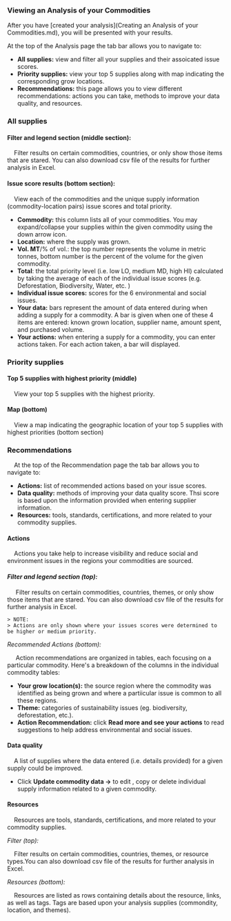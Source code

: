 ### Viewing an Analysis of your Commodities
After you have [created your analysis](Creating an Analysis of your Commodities.md), you will be presented with your results. 

At the top of the Analysis page the tab bar allows you to navigate to:  

- **All supplies:** view and filter all your supplies and their assoicated issue scores.
- **Priority supplies:** view your top 5 supplies along with map indicating the corresponding grow locations. 
- **Recommendations:** this page allows you to view different recommendations: actions you can take, methods to improve your data quality, and resources. 

### All supplies
#### Filter and legend section (middle section):

&nbsp;&nbsp;&nbsp;&nbsp;Filter results on certain commodities, countries, or only show those items that are stared. You can also download csv file of the results for further analysis in Excel. 

#### Issue score results (bottom section):

&nbsp;&nbsp;&nbsp;&nbsp;View each of the commodities and the unique supply information (commodity-location pairs) issue scores and total priority. 

- **Commodity:** this column lists all of your commodities. You may expand/collapse your supplies within the given commodity using the down arrow icon.
- **Location:** where the supply was grown.
- **Vol. MT**/% of vol.: the top number represents the volume in metric tonnes, bottom number is the percent of the volume for the given commodity. 
- **Total**: the total priority level (i.e. low LO, medium MD, high HI) calculated by taking the average of each of the individual issue scores (e.g. Deforestation, Biodiversity, Water, etc. )
- **Individual issue scores:** scores for the 6 environmental and social issues. 
- **Your data:** bars represent the amount of data entered during when adding a supply for a commodity. A bar is given when one of these 4 items are entered: known grown location, supplier name, amount spent, and purchased volume. 
- **Your actions:** when entering a supply for a commodity, you can enter actions taken. For each action taken, a bar will displayed. 

### **Priority supplies** 

#### Top 5 supplies with highest priority (middle)
&nbsp;&nbsp;&nbsp;&nbsp;View your top 5 supplies with the highest priority. 


#### Map (bottom) 
&nbsp;&nbsp;&nbsp;&nbsp;View a map indicating the geographic location of your top 5 supplies with highest priorities (bottom section)


### **Recommendations** 
&nbsp;&nbsp;&nbsp;&nbsp;At the top of the Recommendation page the tab bar allows you to navigate to: 
- **Actions:** list of recommended actions based on your issue scores. 
- **Data quality:** methods of improving your data quality score. Thsi score is based upon the information provided when entering supplier information. 
- **Resources:** tools, standards, certifications, and more related to your commodity supplies. 

#### Actions
&nbsp;&nbsp;&nbsp;&nbsp;Actions you take help to increase visibility and reduce social and environment issues in the regions your commodities are sourced. 

#### *Filter and legend section (top):*

&nbsp;&nbsp;&nbsp;&nbsp; Filter results on certain commodities, countries, themes, or only show those items that are stared. You can also download csv file of the results for further analysis in Excel. 

    > NOTE: 
    > Actions are only shown where your issues scores were determined to be higher or medium priority. 


*Recommended Actions (bottom):*

&nbsp;&nbsp;&nbsp;&nbsp; Action recommendations are organized in tables, each focusing on a particular commodity. Here's a breakdown of the columns in the individual commodity tables:

- **Your grow location(s):** the source region where the commodity was identified as being grown and where a partiicular issue is common to all these regions. 
- **Theme:** categories of sustainability issues (eg. biodiversity, deforestation, etc.).
- **Action Recommendation:** click **Read more and see your actions** to read suggestions to help address environmental and social issues. 



#### Data quality

&nbsp;&nbsp;&nbsp;&nbsp;A list of supplies where the data entered (i.e. details provided) for a given supply could be improved. 

- Click **Update commodity data ->** to edit , copy or delete individual supply information related to a given commodity. 



#### Resources

&nbsp;&nbsp;&nbsp;&nbsp;Resources are tools, standards, certifications, and more related to your commodity supplies. 

*Filter (top):*

&nbsp;&nbsp;&nbsp;&nbsp;Filter results on certain commodities, countries, themes, or resource types.You can also download csv file of the results for further analysis in Excel. 


*Resources (bottom):*

&nbsp;&nbsp;&nbsp;&nbsp;Resources are listed as rows containing details about the resource, links, as well as tags. Tags are based upon your analysis supplies (commondity, location, and themes). 
